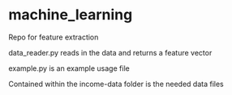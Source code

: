 # machine_learning
Repo for feature extraction

data_reader.py reads in the data and returns a feature vector

example.py is an example usage file

Contained within the income-data folder is the needed data files
